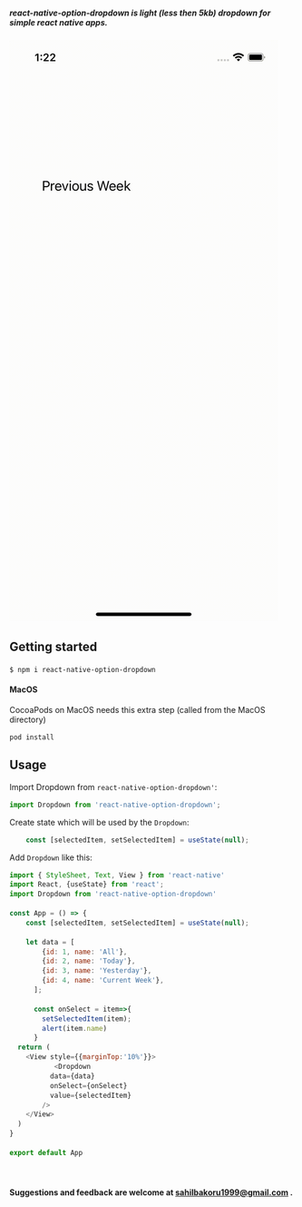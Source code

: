 
#####  react-native-option-dropdown is light (less then 5kb) dropdown for simple react native apps.
![](./Demo1.gif)
## Getting started



`$ npm i react-native-option-dropdown`


#### MacOS
CocoaPods on MacOS needs this extra step (called from the MacOS directory)

```
pod install
```



## Usage

Import Dropdown from `react-native-option-dropdown'`:

```javascript
import Dropdown from 'react-native-option-dropdown';
```

Create state which will be used by the `Dropdown`:

```javascript
    const [selectedItem, setSelectedItem] = useState(null);
```

Add `Dropdown` like this:

```javascript
import { StyleSheet, Text, View } from 'react-native'
import React, {useState} from 'react';
import Dropdown from 'react-native-option-dropdown'

const App = () => {
    const [selectedItem, setSelectedItem] = useState(null);

    let data = [
        {id: 1, name: 'All'},
        {id: 2, name: 'Today'},
        {id: 3, name: 'Yesterday'},
        {id: 4, name: 'Current Week'},
      ];

      const onSelect = item=>{
        setSelectedItem(item);
        alert(item.name)
      } 
  return (
    <View style={{marginTop:'10%'}}>
           <Dropdown
          data={data}
          onSelect={onSelect}
          value={selectedItem}
        />
    </View>
  )
}

export default App




```

#### Suggestions and feedback are welcome at  sahilbakoru1999@gmail.com .




